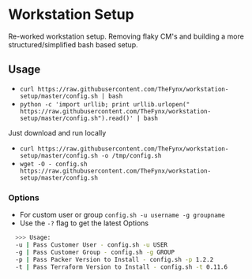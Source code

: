 # Workstation Setup

Re-worked workstation setup. Removing flaky CM's and building a more structured/simplified bash based setup.

## Usage

- `curl https://raw.githubusercontent.com/TheFynx/workstation-setup/master/config.sh | bash`
- `python -c 'import urllib; print urllib.urlopen(" https://raw.githubusercontent.com/TheFynx/workstation-setup/master/config.sh").read()' | bash`

Just download and run locally

- `curl https://raw.githubusercontent.com/TheFynx/workstation-setup/master/config.sh -o /tmp/config.sh`
- `wget -O - config.sh https://raw.githubusercontent.com/TheFynx/workstation-setup/master/config.sh`

### Options

- For custom user or group `config.sh -u username -g groupname`
- Use the `-?` flag to get the latest Options

```bash
  >>> Usage:
  -u | Pass Customer User - config.sh -u USER
  -g | Pass Customer Group - config.sh -g GROUP
  -p | Pass Packer Version to Install - config.sh -p 1.2.2
  -t | Pass Terraform Version to Install - config.sh -t 0.11.6
```